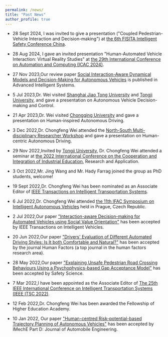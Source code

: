```yaml
---
permalink: /news/
title: "Past News"
author_profile: true
---
```


* 28 Sept 2024, I was invited to give a presentation ("Coupled Pedestrian-Vehicle Interaction and Decision-making") at [the 6th FISITA Intelligent Safety Conference China](https://events.fisita.com/event/1c813918-ab4f-439e-b2a2-f11109cd5180/summary).
  
* 28 Aug 2024, I gave an invited presentation "Human-Automated Vehicle Interaction: Virtual Reality Studies" at [the 29th International Conference on Automation and Computing (ICAC 2024)](https://cacsuk.co.uk/icac-2024/).
  
* 27 Nov 2023,Our review paper [Social Interaction-Aware Dynamical Models and Decision-Making for Autonomous Vehicles](https://onlinelibrary.wiley.com/doi/full/10.1002/aisy.202300575) is published in Advanced Intelligent Systems.
  
* 5 Jul 2023,Dr. Wei visited [Shanghai Jiao Tong University](https://en.sjtu.edu.cn/) and [Tongji University](https://en.tongji.edu.cn/p/#/), and gave a presentation on Autonomous Vehicle Decision-making and Control.
  
* 21 Apr 2023,Dr. Wei visited [Chongqing University](https://english.cqu.edu.cn/) and gave a presentation on Human-inspired Autonomous Driving.
  
* 3 Dec 2022,Dr. Chongfeng Wei attended the [North-South Multi-disciplinary Researcher Workshop](https://www.qub.ac.uk/ecit/Aboutus/GIIEngagementCall/MultidisciplinaryWorkshopSeries/) and gave a presentation on Human-centric Autonomous Driving.

  
* 29 Nov 2022,Invited by [Tongji University]((https://en.tongji.edu.cn/p/#/)), Dr. Chongfeng Wei attended a seminar at [the 2022 International Conference on the Cooperation and Integration of Industrial Education](https://), Research and Application.


* 3 Oct 2022,Mr. Jing Wang and Mr. Hady Farrag joined the group as PhD students, welcome!
  
* 19 Sept 2022,Dr. Chongfeng Wei has been nominated as an Associate Editor of [IEEE Transactions on Intelligent Transportation Systems](https://ieeexplore.ieee.org/xpl/RecentIssue.jsp?punumber=6979).
  
* 6 Jul 2022,Dr. Chongfeng Wei attended [the 11th IFAC Symposium on Intelligent Autonomous Vehicles](https://tc.ifac-control.org/7/5/news/ifac-iav-2022-symposium) held in Prague, Czech Republic.
  
* 2 Jul 2022,Our paper ["Interaction-aware Decision-making for Automated Vehicles using Social Value Orientation"](https://arxiv.org/abs/2207.05853) has been accepted by IEEE Transactions on Intelligent Vehicles.
  
* 20 Jun 2022,Our paper ["Drivers' Evaluation of Different Automated Driving Styles: Is It both Comfortable and Natural?"](https://journals.sagepub.com/doi/full/10.1177/00187208221113448) has been accepted by the journal Human Factors (a top journal in the human factors research area).

  
* 28 May 2022,Our paper ["Explaining Unsafe Pedestrian Road Crossing Behaviours Using a Psychophysics-based Gap Acceptance Model"](https://www.sciencedirect.com/science/article/pii/S092575352200176X) has been accepted by Safety Science.

  
* 7 Mar 2022,I have been appointed as the Associate Editor of [The 25th IEEE International Conference on Intelligent Transportation Systems (IEEE ITSC 2022)](https://ieee-itss.org/itsc-2022-newsletter/).

  
* 12 Feb 2022,Dr. Chongfeng Wei has been awarded the Fellowship of Higher Education Academy.
  
* 10 Jan 2022, Our paper ["Human-centred Risk-potential-based Trajectory Planning of Autonomous Vehicles"](https://journals.sagepub.com/doi/full/10.1177/09544070221078648) has been accepted by IMechE Part D: Journal of Automobile Engineering.


